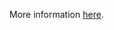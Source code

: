 More information [here](https://docs.prismacloud.io/en/enterprise-edition/policy-reference/aws-policies/s3-policies/s3-14-data-encrypted-at-rest).
